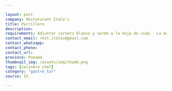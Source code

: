 ```yaml
---

layout: post
company: Restaturant Italo's
title: Parrillero
description: 
requirements: Adjuntar carnets blanco y verde a la hoja de vida - La mejor actitud - Ganas de trabajar
contact_email: rest.italos@gmail.com
contact_whatsapp:
contact_phone:
contact_url:
province: Panamá
thumbnail_img: /assets/img/thumb.png
tags: [cocinero chef]
category: "gastro_tur"
source: IG

---
```

